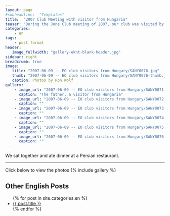 ```yaml
---
layout: page
#subheadline:  "Templates"
title:  "2007 Club Meeting with visitor from Hungaria"
teaser: "During the June Club meeting of 2007, our club was visited by and esperantist from Hungaria"
categories:
    - en
tags:
    - post format
header:
   image_fullwidth: "gallery-eknt-blank-header.jpg"
sidebar: right
breadcrumb: true
image:
   title: "2007-06-09 -- EO club visitors from Hungary/SANY0076.jpg"
   thumb: "2007-06-09 -- EO club visitors from Hungary/SANY0076-thumb.jpg"
   caption: Photos by Ron Wolf
gallery:
    - image_url: "2007-06-09 -- EO club visitors from Hungary/SANY0071.jpg"
      caption: "The father, a visitor from Hungaria"
    - image_url: "2007-06-09 -- EO club visitors from Hungary/SANY0072.jpg"
      caption: ""
    - image_url: "2007-06-09 -- EO club visitors from Hungary/SANY0073.jpg"
      caption: ""
    - image_url: "2007-06-09 -- EO club visitors from Hungary/SANY0074.jpg"
      caption: ""
    - image_url: "2007-06-09 -- EO club visitors from Hungary/SANY0075.jpg"
      caption: ""
    - image_url: "2007-06-09 -- EO club visitors from Hungary/SANY0076.jpg"
      caption: ""
---
```


We sat together and ate dinner at a Persian restaurant.

<!--more-->
--------------------------
Click below to view the photos
{% include gallery %}


## Other English Posts

<ul>
    {% for post in site.categories.en %}
    <li><a href="{{ site.url }}{{ site.baseurl }}{{ post.url }}">{{ post.title }}</a></li>
    {% endfor %}
</ul>
